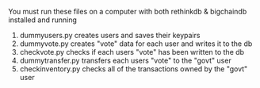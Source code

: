 You must run these files on a computer with both rethinkdb & bigchaindb installed and running

1. dummyusers.py creates users and saves their keypairs
2. dummyvote.py creates "vote" data for each user and writes it to the db
3. checkvote.py checks if each users "vote" has been written to the db
4. dummytransfer.py transfers each users "vote" to the "govt" user
5. checkinventory.py checks all of the transactions owned by the "govt" user